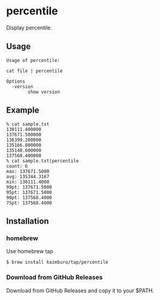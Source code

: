 # percentile

Display percentile.

## Usage

```
Usage of percentile:

cat file | percentile

Options
  -version
        show version
```

## Example

```
% cat sample.txt
130111.400000
137671.500000
136399.200000
135166.800000
135148.600000
137568.400000
% cat sample.txt|percentile
count: 6
max: 137671.5000
avg: 135344.3167
min: 130111.4000
99pt: 137671.5000
95pt: 137671.5000
90pt: 137568.4000
75pt: 137568.4000
```

## Installation

### homebrew

Use homebrew tap

```
$ brew install kazeburo/tap/percentile
```

### Download from GitHub Releases

Download from GitHub Releases and copy it to your $PATH.

